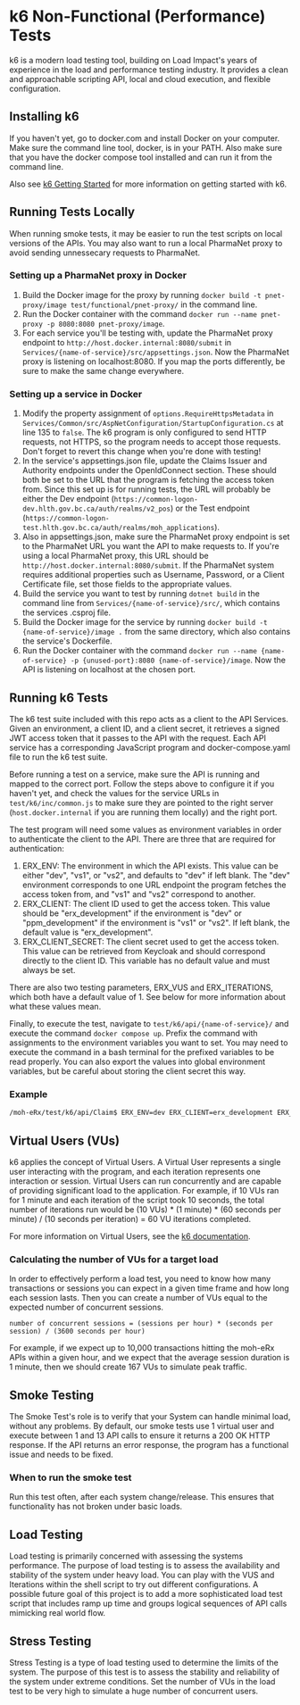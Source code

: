 # k6 Non-Functional (Performance) Tests

k6 is a modern load testing tool, building on Load Impact's years of experience in the load and performance testing industry. It provides a clean and approachable scripting API, local and cloud execution, and flexible configuration.

## Installing k6
If you haven't yet, go to docker.com and install Docker on your computer. Make sure the command line tool, docker, is in your PATH. Also make sure that you have the docker compose tool installed and can run it from the command line.

Also see [k6 Getting Started](https://k6.io/docs/getting-started/installation) for more information on getting started with k6.

## Running Tests Locally
When running smoke tests, it may be easier to run the test scripts on local versions of the APIs. You may also want to run a local PharmaNet proxy to avoid sending unnessecary requests to PharmaNet.

### Setting up a PharmaNet proxy in Docker
1. Build the Docker image for the proxy by running `docker build -t pnet-proxy/image test/functional/pnet-proxy/` in the command line.
2. Run the Docker container with the command `docker run --name pnet-proxy -p 8080:8080 pnet-proxy/image`.
3. For each service you'll be testing with, update the PharmaNet proxy endpoint to `http://host.docker.internal:8080/submit` in `Services/{name-of-service}/src/appsettings.json`.
Now the PharmaNet proxy is listening on localhost:8080. If you map the ports differently, be sure to make the same change everywhere.

### Setting up a service in Docker
1. Modify the property assignment of `options.RequireHttpsMetadata` in `Services/Common/src/AspNetConfiguration/StartupConfiguration.cs` at line 135 to `false`. The k6 program is only configured to send HTTP requests, not HTTPS, so the program needs to accept those requests. Don't forget to revert this change when you're done with testing!
2. In the service's appsettings.json file, update the Claims Issuer and Authority endpoints under the OpenIdConnect section. These should both be set to the URL that the program is fetching the access token from. Since this set up is for running tests, the URL will probably be either the Dev endpoint (`https://common-logon-dev.hlth.gov.bc.ca/auth/realms/v2_pos`) or the Test endpoint (`https://common-logon-test.hlth.gov.bc.ca/auth/realms/moh_applications`).
3. Also in appsettings.json, make sure the PharmaNet proxy endpoint is set to the PharmaNet URL you want the API to make requests to. If you're using a local PharmaNet proxy, this URL should be `http://host.docker.internal:8080/submit`. If the PharmaNet system requires additional properties such as Username, Password, or a Client Certificate file, set those fields to the appropriate values.
4. Build the service you want to test by running `dotnet build` in the command line from `Services/{name-of-service}/src/`, which contains the services .csproj file.
5. Build the Docker image for the service by running `docker build -t {name-of-service}/image .` from the same directory, which also contains the service's Dockerfile.
6. Run the Docker container with the command `docker run --name {name-of-service} -p {unused-port}:8080 {name-of-service}/image`.
Now the API is listening on localhost at the chosen port.

## Running k6 Tests
The k6 test suite included with this repo acts as a client to the API Services. Given an environment, a client ID, and a client secret, it retrieves a signed JWT access token that it passes to the API with the request. Each API service has a corresponding JavaScript program and docker-compose.yaml file to run the k6 test suite.

Before running a test on a service, make sure the API is running and mapped to the correct port. Follow the steps above to configure it if you haven't yet, and check the values for the service URLs in `test/k6/inc/common.js` to make sure they are pointed to the right server (`host.docker.internal` if you are running them locally) and the right port.

The test program will need some values as environment variables in order to authenticate the client to the API. There are three that are required for authentication:
1. ERX_ENV: The environment in which the API exists. This value can be either "dev", "vs1", or "vs2", and defaults to "dev" if left blank. The "dev" environment corresponds to one URL endpoint the program fetches the access token from, and "vs1" and "vs2" correspond to another.
2. ERX_CLIENT: The client ID used to get the access token. This value should be "erx_development" if the environment is "dev" or "ppm_development" if the environment is "vs1" or "vs2". If left blank, the default value is "erx_development".
3. ERX_CLIENT_SECRET: The client secret used to get the access token. This value can be retrieved from Keycloak and should correspond directly to the client ID. This variable has no default value and must always be set.

There are also two testing parameters, ERX_VUS and ERX_ITERATIONS, which both have a default value of 1. See below for more information about what these values mean.

Finally, to execute the test, navigate to `test/k6/api/{name-of-service}/` and execute the command `docker compose up`. Prefix the command with assignments to the environment variables you want to set. You may need to execute the command in a bash terminal for the prefixed variables to be read properly. You can also export the values into global environment variables, but be careful about storing the client secret this way.

### Example
```bash
/moh-eRx/test/k6/api/Claim$ ERX_ENV=dev ERX_CLIENT=erx_development ERX_CLIENT_SECRET=xxxxx-xxxxx-xxxxx-xxxxx docker compose up
```

## Virtual Users (VUs)

k6 applies the concept of Virtual Users. A Virtual User represents a single user interacting with the program, and each iteration represents one interaction or session. Virtual Users can run concurrently and are capable of providing significant load to the application. For example, if 10 VUs ran for 1 minute and each iteration of the script took 10 seconds, the total number of iterations run would be (10 VUs) * (1 minute) * (60 seconds per minute) / (10 seconds per iteration) = 60 VU iterations completed.

For more information on Virtual Users, see the [k6 documentation](https://k6.io/docs/getting-started/running-k6).

### Calculating the number of VUs for a target load
In order to effectively perform a load test, you need to know how many transactions or sessions you can expect in a given time frame and how long each session lasts. Then you can create a number of VUs equal to the expected number of concurrent sessions.
```code
number of concurrent sessions = (sessions per hour) * (seconds per session) / (3600 seconds per hour)
```
For example, if we expect up to 10,000 transactions hitting the moh-eRx APIs within a given hour, and we expect that the average session duration is 1 minute, then we should create 167 VUs to simulate peak traffic.

## Smoke Testing
The Smoke Test's role is to verify that your System can handle minimal load, without any problems. By default, our smoke tests use 1 virtual user and execute between 1 and 13 API calls to ensure it returns a 200 OK HTTP response. If the API returns an error response, the program has a functional issue and needs to be fixed.

### When to run the smoke test
Run this test often, after each system change/release. This ensures that functionality has not broken under basic loads.

## Load Testing
Load testing is primarily concerned with assessing the systems performance. The purpose of load testing is to assess the availability and stability of the system under heavy load. You can play with the VUS and Iterations within the shell script to try out different configurations.
A possible future goal of this project is to add a more sophisticated load test script that includes ramp up time and groups logical sequences of API calls mimicking real world flow.

## Stress Testing
Stress Testing is a type of load testing used to determine the limits of the system. The purpose of this test is to assess the stability and reliability of the system under extreme conditions. Set the number of VUs in the load test to be very high to simulate a huge number of concurrent users.
